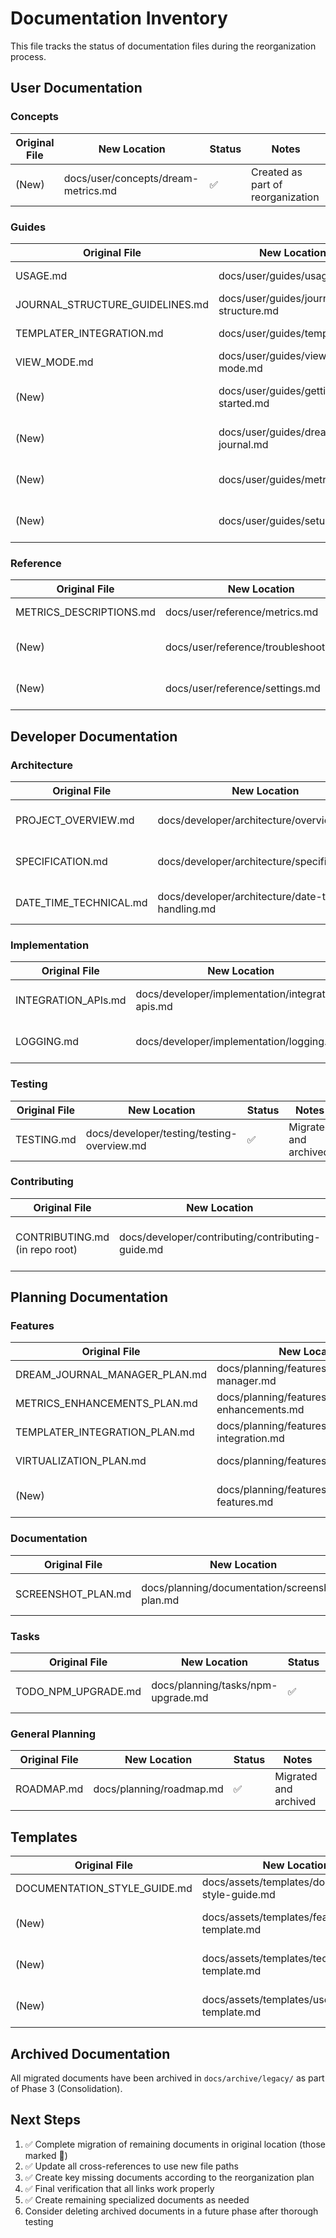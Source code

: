 # Documentation Inventory

This file tracks the status of documentation files during the reorganization process.

## User Documentation

### Concepts

| Original File | New Location | Status | Notes |
|---------------|--------------|--------|-------|
| (New) | docs/user/concepts/dream-metrics.md | ✅ | Created as part of reorganization |

### Guides

| Original File | New Location | Status | Notes |
|---------------|--------------|--------|-------|
| USAGE.md | docs/user/guides/usage.md | ✅ | Migrated and archived |
| JOURNAL_STRUCTURE_GUIDELINES.md | docs/user/guides/journal-structure.md | ✅ | Migrated and archived |
| TEMPLATER_INTEGRATION.md | docs/user/guides/templater.md | ✅ | Migrated and archived |
| VIEW_MODE.md | docs/user/guides/view-mode.md | ✅ | Migrated and archived |
| (New) | docs/user/guides/getting-started.md | ✅ | Created as part of reorganization |
| (New) | docs/user/guides/dream-journal.md | ✅ | Created as part of reorganization |
| (New) | docs/user/guides/metrics.md | ✅ | Created as part of reorganization |
| (New) | docs/user/guides/setup.md | ✅ | Created as part of reorganization |

### Reference

| Original File | New Location | Status | Notes |
|---------------|--------------|--------|-------|
| METRICS_DESCRIPTIONS.md | docs/user/reference/metrics.md | ✅ | Migrated and deleted |
| (New) | docs/user/reference/troubleshooting.md | ✅ | Created as part of reorganization |
| (New) | docs/user/reference/settings.md | ✅ | Created as part of reorganization |

## Developer Documentation

### Architecture

| Original File | New Location | Status | Notes |
|---------------|--------------|--------|-------|
| PROJECT_OVERVIEW.md | docs/developer/architecture/overview.md | ✅ | Migrated and archived |
| SPECIFICATION.md | docs/developer/architecture/specification.md | ✅ | Migrated and archived |
| DATE_TIME_TECHNICAL.md | docs/developer/architecture/date-time-handling.md | ✅ | Migrated and archived |

### Implementation

| Original File | New Location | Status | Notes |
|---------------|--------------|--------|-------|
| INTEGRATION_APIs.md | docs/developer/implementation/integration-apis.md | ✅ | Migrated and archived |
| LOGGING.md | docs/developer/implementation/logging.md | ✅ | Migrated and archived |

### Testing

| Original File | New Location | Status | Notes |
|---------------|--------------|--------|-------|
| TESTING.md | docs/developer/testing/testing-overview.md | ✅ | Migrated and archived |

### Contributing

| Original File | New Location | Status | Notes |
|---------------|--------------|--------|-------|
| CONTRIBUTING.md (in repo root) | docs/developer/contributing/contributing-guide.md | ✅ | Created link while maintaining root file |

## Planning Documentation

### Features

| Original File | New Location | Status | Notes |
|---------------|--------------|--------|-------|
| DREAM_JOURNAL_MANAGER_PLAN.md | docs/planning/features/dream-journal-manager.md | ✅ | Migrated and archived |
| METRICS_ENHANCEMENTS_PLAN.md | docs/planning/features/metrics-enhancements.md | ✅ | Migrated and archived |
| TEMPLATER_INTEGRATION_PLAN.md | docs/planning/features/templater-integration.md | ✅ | Migrated and archived |
| VIRTUALIZATION_PLAN.md | docs/planning/features/virtualization.md | ✅ | Migrated and archived |
| (New) | docs/planning/features/upcoming-features.md | ✅ | Created as part of reorganization |

### Documentation

| Original File | New Location | Status | Notes |
|---------------|--------------|--------|-------|
| SCREENSHOT_PLAN.md | docs/planning/documentation/screenshot-plan.md | ✅ | Migrated and archived |

### Tasks

| Original File | New Location | Status | Notes |
|---------------|--------------|--------|-------|
| TODO_NPM_UPGRADE.md | docs/planning/tasks/npm-upgrade.md | ✅ | Migrated and archived |

### General Planning

| Original File | New Location | Status | Notes |
|---------------|--------------|--------|-------|
| ROADMAP.md | docs/planning/roadmap.md | ✅ | Migrated and archived |

## Templates

| Original File | New Location | Status | Notes |
|---------------|--------------|--------|-------|
| DOCUMENTATION_STYLE_GUIDE.md | docs/assets/templates/documentation-style-guide.md | ✅ | Migrated and archived |
| (New) | docs/assets/templates/feature-plan-template.md | ✅ | Created as part of reorganization |
| (New) | docs/assets/templates/technical-doc-template.md | ✅ | Created as part of reorganization |
| (New) | docs/assets/templates/user-guide-template.md | ✅ | Created as part of reorganization |

## Archived Documentation

All migrated documents have been archived in `docs/archive/legacy/` as part of Phase 3 (Consolidation).

## Next Steps

1. ✅ Complete migration of remaining documents in original location (those marked 🔄)
2. ✅ Update all cross-references to use new file paths
3. ✅ Create key missing documents according to the reorganization plan
4. ✅ Final verification that all links work properly
5. ✅ Create remaining specialized documents as needed
6. Consider deleting archived documents in a future phase after thorough testing 